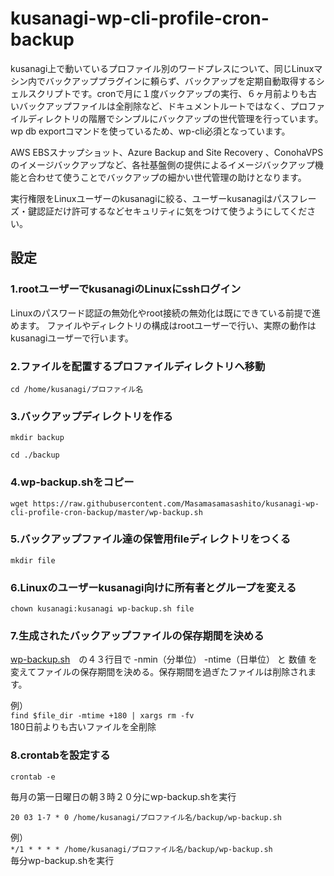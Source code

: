 # kusanagi-wp-cli-profile-cron-backup

kusanagi上で動いているプロファイル別のワードプレスについて、同じLinuxマシン内でバックアッププラグインに頼らず、バックアップを定期自動取得するシェルスクリプトです。cronで月に１度バックアップの実行、６ヶ月前よりも古いバックアップファイルは全削除など、ドキュメントルートではなく、プロファイルディレクトリの階層でシンプルにバックアップの世代管理を行っています。wp db exportコマンドを使っているため、wp-cli必須となっています。

AWS EBSスナップショット、Azure Backup and Site Recovery 、ConohaVPSのイメージバックアップなど、各社基盤側の提供によるイメージバックアップ機能と合わせて使うことでバックアップの細かい世代管理の助けとなります。

実行権限をLinuxユーザーのkusanagiに絞る、ユーザーkusanagiはパスフレーズ・鍵認証だけ許可するなどセキュリティに気をつけて使うようにしてください。

## 設定

### 1.rootユーザーでkusanagiのLinuxにsshログイン
Linuxのパスワード認証の無効化やroot接続の無効化は既にできている前提で進めます。
ファイルやディレクトリの構成はrootユーザーで行い、実際の動作はkusanagiユーザーで行います。

### 2.ファイルを配置するプロファイルディレクトリへ移動

`cd /home/kusanagi/プロファイル名`

### 3.バックアップディレクトリを作る

`mkdir backup`

`cd ./backup`

### 4.wp-backup.shをコピー

`wget https://raw.githubusercontent.com/Masamasamasashito/kusanagi-wp-cli-profile-cron-backup/master/wp-backup.sh`

### 5.バックアップファイル達の保管用fileディレクトリをつくる

`mkdir file`

### 6.Linuxのユーザーkusanagi向けに所有者とグループを変える

`chown kusanagi:kusanagi wp-backup.sh file`

### 7.生成されたバックアップファイルの保存期間を決める

[wp-backup.sh](https://github.com/Masamasamasashito/kusanagi-wp-cli-profile-cron-backup/blob/master/wp-backup.sh)　の４３行目で -nmin（分単位） -ntime（日単位） と 数値 を変えてファイルの保存期間を決める。保存期間を過ぎたファイルは削除されます。

例）  
`find $file_dir -mtime +180 | xargs rm -fv`  
180日前よりも古いファイルを全削除

### 8.crontabを設定する

`crontab -e`

毎月の第一日曜日の朝３時２０分にwp-backup.shを実行

`20 03 1-7 * 0 /home/kusanagi/プロファイル名/backup/wp-backup.sh`

例）   
`*/1 * * * * /home/kusanagi/プロファイル名/backup/wp-backup.sh`  
毎分wp-backup.shを実行
